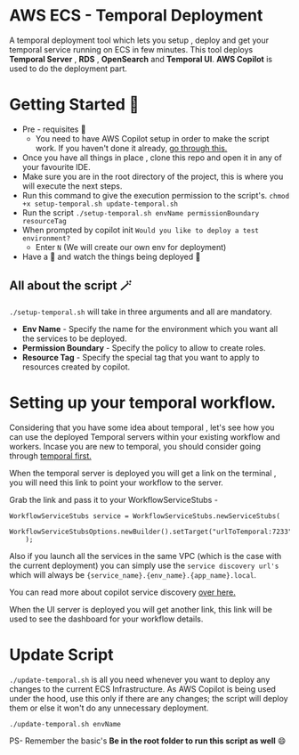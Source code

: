 # AWS ECS - Temporal Deployment

A temporal deployment tool which lets you setup , deploy and get your temporal service running on ECS in few minutes. This tool deploys **Temporal Server** , **RDS** , **OpenSearch** and **Temporal UI**. **AWS Copilot** is used to do the deployment part.


# Getting Started 📌

- Pre - requisites :memo:
    - You need to have AWS Copilot setup in order to make the script work. If you haven't done it already, [go through this.](https://aws.github.io/copilot-cli/docs/getting-started/install/)
- Once you have all things in place , clone this repo and open it in any of your favourite IDE.
- Make sure you are in the root directory of the project, this is where you will execute the next steps.
- Run this command to give the execution permission to the script's.
  `chmod +x setup-temporal.sh update-temporal.sh`
- Run the script `./setup-temporal.sh envName permissionBoundary resourceTag`
- When prompted by copilot init
  `Would you like to deploy a test environment?`
    - Enter `N` (We will create our own env for deployment)
- Have a :popcorn: and watch the things being deployed :rocket:

## All about the script :magic_wand:

`./setup-temporal.sh` will take in three arguments and all are mandatory.

- **Env Name** - Specify the name for the environment which you want all the services to be deployed.
- **Permission Boundary** - Specify the policy to allow to create roles.
- **Resource Tag** - Specify the special tag that you want to apply to resources created by copilot.
# Setting up your temporal workflow.
Considering that you have some idea about temporal , let's see how you can use the deployed Temporal servers within your existing workflow and workers.
Incase you are new to temporal, you should consider going through [temporal first.](https://temporal.io/)

When the temporal server is deployed you will get a link on the terminal , you will need this link to point your workflow to the server.

Grab the link and pass it to your WorkflowServiceStubs -

    WorkflowServiceStubs service = WorkflowServiceStubs.newServiceStubs(  
        WorkflowServiceStubsOptions.newBuilder().setTarget("urlToTemporal:7233").build()  
        );
Also if you launch all the services in the same VPC (which is the case with the current deployment) you can simply use the `service discovery url's`  which will always be `{service_name}.{env_name}.{app_name}.local`.

You can read more about copilot service discovery [over here.](https://aws.github.io/copilot-cli/docs/developing/service-discovery/)

When the UI server is deployed you will get another link, this link will be used to see the dashboard for your workflow details.

# Update Script
`./update-temporal.sh` is all you need whenever you want to deploy any changes to the current ECS Infrastructure.
As AWS Copilot is being used under the hood, use this only if there are any changes; the script will deploy them or else it won't do any unnecessary deployment.

`./update-temporal.sh envName`

PS- Remember the basic's **Be in the root folder to run this script as well** :smile: